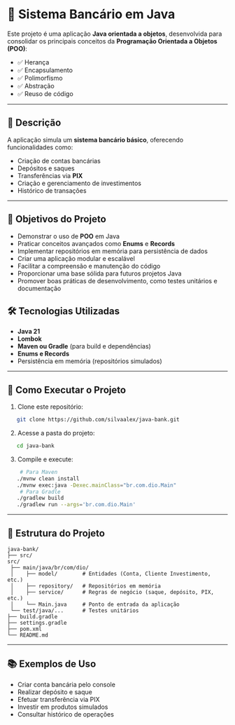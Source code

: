 # 🏦 Sistema Bancário em Java

Este projeto é uma aplicação **Java orientada a objetos**, desenvolvida para consolidar os principais conceitos da **Programação Orientada a Objetos (POO)**:

- ✅ Herança  
- ✅ Encapsulamento  
- ✅ Polimorfismo  
- ✅ Abstração  
- ✅ Reuso de código  
---

## 📌 Descrição

A aplicação simula um **sistema bancário básico**, oferecendo funcionalidades como:

- Criação de contas bancárias  
- Depósitos e saques  
- Transferências via **PIX**  
- Criação e gerenciamento de investimentos  
- Histórico de transações  

---

## 🎯 Objetivos do Projeto
- Demonstrar o uso de **POO** em Java
- Praticar conceitos avançados como **Enums** e **Records**
- Implementar repositórios em memória para persistência de dados
- Criar uma aplicação modular e escalável
- Facilitar a compreensão e manutenção do código
- Proporcionar uma base sólida para futuros projetos Java
- Promover boas práticas de desenvolvimento, como testes unitários e documentação

## 🛠️ Tecnologias Utilizadas

- **Java 21**  
- **Lombok**  
- **Maven ou Gradle** (para build e dependências)  
- **Enums e Records**  
- Persistência em memória (repositórios simulados)  

---

## 🚀 Como Executar o Projeto

1. Clone este repositório:
```bash
   git clone https://github.com/silvaalex/java-bank.git
```
2. Acesse a pasta do projeto:
```bash
   cd java-bank
```
3. Compile e execute:
```bash
    # Para Maven
   ./mvnw clean install
   ./mvnw exec:java -Dexec.mainClass="br.com.dio.Main"
    # Para Gradle
   ./gradlew build
   ./gradlew run --args='br.com.dio.Main'
```
---
## 📖  Estrutura do Projeto
```plaintext
java-bank/
├── src/
src/
 ├── main/java/br/com/dio/
 │    ├── model/        # Entidades (Conta, Cliente Investimento, etc.)
 │    ├── repository/   # Repositórios em memória
 │    ├── service/      # Regras de negócio (saque, depósito, PIX, etc.)
 │    └── Main.java     # Ponto de entrada da aplicação
 └── test/java/...      # Testes unitários
├── build.gradle
├── settings.gradle
├── pom.xml
└── README.md
```
---
## 📚 Exemplos de Uso
- Criar conta bancária pelo console
- Realizar depósito e saque
- Efetuar transferência via PIX
- Investir em produtos simulados
- Consultar histórico de operações

